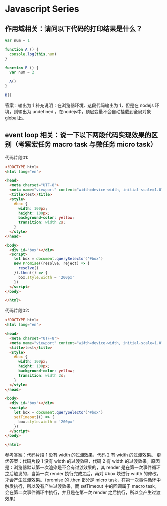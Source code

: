 # Javascript Series

## 作用域相关：请问以下代码的打印结果是什么？

```js
var num = 1

function A () {
  console.log(this.num)
}

function B () {
  var num = 2

  A()
}

B()
```

答案：输出为 1
补充说明：在浏览器环境，这段代码输出为 1，但是在 nodejs 环境，则输出为 undefined ，在nodejs中，顶层变量不会自动挂载到全局对象global上。

## event loop 相关：说一下以下两段代码实现效果的区别（考察宏任务 macro task 与微任务 micro task）

代码片段01:
```html
<!DOCTYPE html>
<html lang="en">

<head>
  <meta charset="UTF-8">
  <meta name="viewport" content="width=device-width, initial-scale=1.0">
  <title>test</title>
  <style>
    #box {
      width: 100px;
      height: 100px;
      background-color: yellow;
      transition: width 2s;
    }
  </style>
</head>

<body>
  <div id="box"></div>
  <script>
    let box = document.querySelector('#box')
    new Promise((resolve, reject) => {
      resolve()
    }).then(() => {
      box.style.width = '200px'
    })
  </script>
</body>

</html>
```

代码片段02:
```html
<!DOCTYPE html>
<html lang="en">

<head>
  <meta charset="UTF-8">
  <meta name="viewport" content="width=device-width, initial-scale=1.0">
  <title>test</title>
  <style>
    #box {
      width: 100px;
      height: 100px;
      background-color: yellow;
      transition: width 2s;
    }
  </style>
</head>

<body>
  <div id="box"></div>
  <script>
    let box = document.querySelector('#box')
    setTimeout(() => {
      box.style.width = '200px'
    })
  </script>
</body>

</html>
```

参考答案：代码片段 1 没有 width 的过渡效果，代码 2 有 width 的过渡效果。
更优答案：代码片段 1 没有 width 的过渡效果，代码 2 有 width 的过渡效果。原因是：浏览器默认第一次渲染是不会有过渡效果的，其 render 是在第一次事件循环之后触发的，当第一次 render 执行完成之后，再对 #box 块进行 width 的修改，才会产生过渡效果。（promise 的 .then 部分是 micro task，在第一次事件循环中触发执行，所以没有产生过渡效果，而 setTimeout 中的回调属于 macro task，会在第二次事件循环中执行，并且是在第一次 render 之后执行，所以会产生过渡效果）